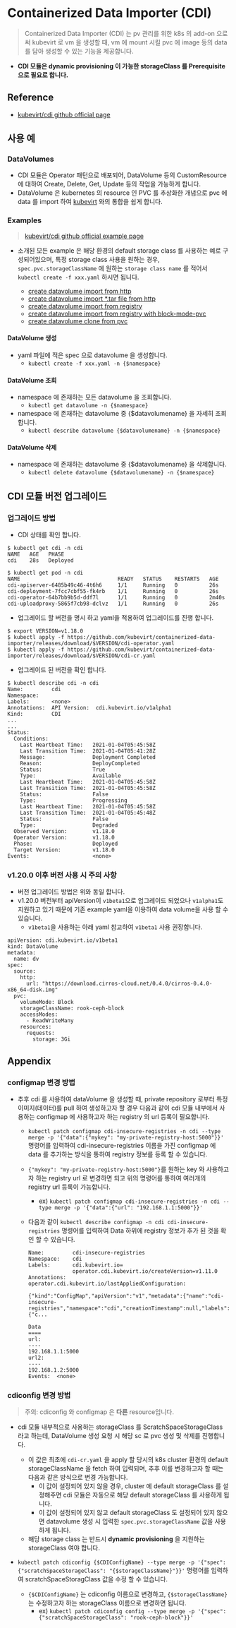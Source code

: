# Containerized Data Importer (CDI)

> Containerized Data Importer (CDI) 는 pv 관리를 위한 k8s 의 add-on 으로써 kubevirt 로 vm 을 생성할 때, vm 에 mount 시킬 pvc 에 image 등의 data를 담아 생성할 수 있는 기능을 제공합니다. <br>

- **CDI 모듈은 dynamic provisioning 이 가능한 storageClass 를 Prerequisite 으로 필요로 합니다.**

## Reference

* [kubevirt/cdi github official page](https://github.com/kubevirt/containerized-data-importer)

## 사용 예 

### DataVolumes

- CDI 모듈은 Operator 패턴으로 배포되어, DataVolume 등의 CustomResource 에 대하여 Create, Delete, Get, Update 등의 작업을 가능하게 합니다.
- DataVolume 은 kubernetes 의 resource 인 PVC 를 추상화한 개념으로 pvc 에 data 를 import 하여 [kubevirt](https://github.com/kubevirt/kubevirt) 와의 통합을 쉽게 합니다.

### Examples
> [kubevirt/cdi github official example page](https://github.com/kubevirt/containerized-data-importer/tree/master/manifests/example) <br>
* 소개된 모든 example 은 해당 환경의 default storage class 를 사용하는 예로 구성되어있으며, 특정 storage class 사용을 원하는 경우, `spec.pvc.storageClassName` 에 원하는 `storage class name` 를 적어서 `kubectl create -f xxx.yaml` 하시면 됩니다.

  * [create datavolume import from http](./examples/datavolume-import-from-http.yaml)
  * [create datavolume import *.tar file from http](./examples/datavolume-import-from-http-archive-type.yaml)
  * [create datavolume import from registry](./examples/datavolume-import-from-registry.yaml)
  * [create datavolume import from registry with block-mode-pvc](./examples/datavolume-import-from-registry-block.yaml)
  * [create datavolume clone from pvc](./examples/datavolume-clone-from-pvc.yaml)

#### DataVolume 생성
- yaml 파일에 적은 spec 으로 datavolume 을 생성합니다.
  - `kubectl create -f xxx.yaml -n {$namespace}`

#### DataVolume 조회
- namespace 에 존재하는 모든 datavolume 을 조회합니다.
  - `kubectl get datavolume -n {$namespace}`
- namespace 에 존재하는 datavolume 중 {$datavolumename} 을 자세히 조회합니다.
  - `kubectl describe datavolume {$datavolumename} -n {$namespace}`
  
#### DataVolume 삭제
- namespace 에 존재하는 datavolume 중 {$datavolumename} 을 삭제합니다.
  - `kubectl delete datavolume {$datavolumename} -n {$namespace}`

## CDI 모듈 버전 업그레이드

### 업그레이드 방법
- CDI 상태를 확인 합니다.
```
$ kubectl get cdi -n cdi
NAME   AGE   PHASE
cdi    28s   Deployed
```
```
$ kubectl get pod -n cdi
NAME                               READY   STATUS    RESTARTS   AGE
cdi-apiserver-6485b49c46-4t6h6     1/1     Running   0          26s
cdi-deployment-7fcc7cbf55-fk4rb    1/1     Running   0          26s
cdi-operator-64b7bb9b5d-ddf7l      1/1     Running   0          2m40s
cdi-uploadproxy-5865f7cb98-dclvz   1/1     Running   0          26s
```

- 업그레이드 할 버전을 명시 하고 yaml을 적용하여 업그레이드를 진행 합니다.
```
$ export VERSION=v1.18.0
$ kubectl apply -f https://github.com/kubevirt/containerized-data-importer/releases/download/$VERSION/cdi-operator.yaml
$ kubectl apply -f https://github.com/kubevirt/containerized-data-importer/releases/download/$VERSION/cdi-cr.yaml
```

- 업그레이드 된 버전을 확인 합니다.
```
$ kubectl describe cdi -n cdi
Name:         cdi
Namespace:
Labels:       <none>
Annotations:  API Version:  cdi.kubevirt.io/v1alpha1
Kind:         CDI
...
...
Status:
  Conditions:
    Last Heartbeat Time:   2021-01-04T05:45:58Z
    Last Transition Time:  2021-01-04T05:41:28Z
    Message:               Deployment Completed
    Reason:                DeployCompleted
    Status:                True
    Type:                  Available
    Last Heartbeat Time:   2021-01-04T05:45:58Z
    Last Transition Time:  2021-01-04T05:45:58Z
    Status:                False
    Type:                  Progressing
    Last Heartbeat Time:   2021-01-04T05:45:58Z
    Last Transition Time:  2021-01-04T05:45:48Z
    Status:                False
    Type:                  Degraded
  Observed Version:        v1.18.0
  Operator Version:        v1.18.0
  Phase:                   Deployed
  Target Version:          v1.18.0
Events:                    <none>
```

### v1.20.0 이후 버전 사용 시 주의 사항
- 버전 업그레이드 방법은 위와 동일 합니다.
- v1.20.0 버전부터 apiVersion이 `v1beta1`으로 업그레이드 되었으나 `v1alpha1`도 지원하고 있기 때문에 기존 example yaml을 이용하여 data volume을 사용 할 수 있습니다.
  - `v1beta1`을 사용하는 아래 yaml 참고하여 `v1beta1` 사용 권장합니다.
```
apiVersion: cdi.kubevirt.io/v1beta1
kind: DataVolume
metadata:
  name: dv
spec:
  source:
    http:
      url: "https://download.cirros-cloud.net/0.4.0/cirros-0.4.0-x86_64-disk.img"
  pvc:
    volumeMode: Block
    storageClassName: rook-ceph-block
    accessModes:
      - ReadWriteMany
    resources:
      requests:
        storage: 3Gi
```

## Appendix

### configmap 변경 방법

* 추후 cdi 를 사용하여 dataVolume 을 생성할 때, private repository 로부터 특정 이미지(데이터)를 pull 하여 생성하고자 할 경우 다음과 같이 cdi 모듈 내부에서 사용하는 configmap 에 사용하고자 하는 registry 의 url 등록이 필요합니다.
  * `kubectl patch configmap cdi-insecure-registries -n cdi --type merge -p '{"data":{"mykey": "my-private-registry-host:5000"}}'` 명령어를 입력하여 cdi-insecure-registries 이름을 가진 configmap 에 data 를 추가하는 방식을 통하여 registry 정보를 등록 할 수 있습니다.
  * `{"mykey": "my-private-registry-host:5000"}`를 원하는 key 와 사용하고자 하는 registry url 로 변경하면 되고 위의 명령어를 통하여 여러개의 registry url 등록이 가능합니다. 
    * ex) `kubectl patch configmap cdi-insecure-registries -n cdi --type merge -p '{"data":{"url": "192.168.1.1:5000"}}'`
  * 다음과 같이 `kubectl describe configmap -n cdi cdi-insecure-registries` 명령어를 입력하여 Data 하위에 registry 정보가 추가 된 것을 확인 할 수 있습니다.

    ```{yaml}
    Name:         cdi-insecure-registries
    Namespace:    cdi
    Labels:       cdi.kubevirt.io=
                  operator.cdi.kubevirt.io/createVersion=v1.11.0
    Annotations:  operator.cdi.kubevirt.io/lastAppliedConfiguration:
                    {"kind":"ConfigMap","apiVersion":"v1","metadata":{"name":"cdi-insecure-registries","namespace":"cdi","creationTimestamp":null,"labels":{"c...
        
    Data
    ====
    url:
    ----
    192.168.1.1:5000
    url2:
    ----
    192.168.1.2:5000
    Events:  <none>
    ```

### cdiconfig 변경 방법
> 주의: cdiconfig 와 configmap 은 **다른** resource입니다.

* cdi 모듈 내부적으로 사용하는 storageClass 를 ScratchSpaceStorageClass 라고 하는데, DataVolume 생성 요청 시 해당 sc 로 pvc 생성 및 삭제를 진행합니다. 
  * 이 값은 최초에 `cdi-cr.yaml` 을 apply 할 당시의 k8s cluster 환경의 default storageClassName 을 fetch 하여 입력되며, 추후 이를 변경하고자 할 때는 다음과 같은 방식으로 변경 가능합니다.
    * 이 값이 설정되어 있지 않을 경우, cluster 에 default storageClass 를 설정해주면 cdi 모듈은 자동으로 해당 default storageClass 를 사용하게 됩니다.
    * 이 값이 설정되어 있지 않고 default storageClass 도 설정되어 있지 않으면 datavolume 생성 시 입력한 `spec.pvc.storageClassName` 값을 사용하게 됩니다.
  * 해당 storage class 는 반드시 **dynamic provisioning** 을 지원하는 storageClass 여야 합니다.

* `kubectl patch cdiconfig {$CDIConfigName} --type merge -p '{"spec":{"scratchSpaceStorageClass": "{$storageClassName}"}}'` 명령어를 입력하여 scratchSpaceStoragClass 값을 수정 할 수 있습니다.
  * `{$CDIConfigName}` 는 cdiconfig 이름으로 변경하고, `{$storageClassName}` 는 수정하고자 하는 storageClass 이름으로 변경하면 됩니다.
    * ex) `kubectl patch cdiconfig config --type merge -p '{"spec":{"scratchSpaceStorageClass": "rook-ceph-block"}}'`
